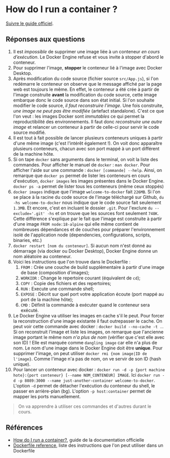 # How do I run a container ?

[Suivre le guide officiel](https://docs.docker.com/guides/walkthroughs/run-a-container/).

## Réponses aux questions

1. Il est *impossible* de supprimer une image liée à un conteneur *en cours d’exécution*. Le Docker Engine refuse et vous invite à stopper d'abord le conteneur.
2. Pour supprimer l'image, **stopper** le conteneur lié à l'image avec Docker Desktop.
3. Après modification du code source (fichier source `src/App.js`), si l'on redémarre le conteneur on observe que le message affiché par la page web est toujours le même. En effet, le conteneur a été crée à partir de l'image construite **avant** la modification du code source, cette image embarque donc le code source dans son état initial. Si l'on souhaite modifier le code source, *il faut reconstruire l'image*. Une fois construite, *une image ne peut pas être modifiée* (artefact standalone). C'est ce que l'on veut : les images Docker sont *immutables* ce qui permet la reproductibilité des environnements. Il faut donc *reconstruire une autre image* et relancer un conteneur à partir de celle-ci pour servir le code source modifié.
4. Il est tout à fait possible de lancer plusieurs conteneurs uniques à partir d'une même image (c'est l'intérêt également !). On voit donc apparaître plusieurs conteneurs, chacun avec son port mappé à un port différent de la machine hôte. 
5. Si on tape `docker` sans arguments dans le terminal, on voit la liste des commandes. Pour afficher le manuel de `docker` : `man docker`.  Pour afficher l'aide sur une commande : `docker [commande] --help`. Ainsi, on remarque que `docker ps` permet de lister les conteneurs en cours d'exécution, `docker images` les images présentes dans le Docker Engine. `docker ps -a` permet de lister tous les conteneurs (même ceux stoppés)
6. `docker images` indique que l'image `welcome-to-docker` fait `226MB`. Si l'on se place à la racine du code source de l'image téléchargé sur Github, `du -hs welcome-to-docker` nous indique que le code source fait seulement `1.3MB`. Et encore, c'est en incluant le dossier `.git`. Pour l'exclure `du --exclude='.git' -hs` et on trouve que les sources font seulement `748K`. Cette différence s'explique par le fait que l'image est construite à partir d'une image `FROM node:18-alpine` qui elle même contient de nombreuses dépendances et de couches pour préparer l'environnement isolé de l'application node (dependencies, configurations, scripts, binaries, etc.)
7. `docker restart [nom du conteneur]`. Si aucun nom n'est donné au démarrage (via docker ou Docker Desktop), Docker Engine donne un nom aléatoire au conteneur.
8. Voici les instructions que l'on trouve dans le Dockerfile :
   1. `FROM` : Crée une couche de build supplémentaire à partir d'une image de base (composition d'images);
   2. `WORKIDR` : Change le repertoire courant (équivalent de `cd`);
   3. `COPY` : Copie des fichiers et des repertoires;
   4. `RUN` : Execute une commande shell;
   5. `EXPOSE` : Décrit sur quel port votre application écoute (port mappé au port de la machine hôte);
   6. `CMD` : Définit la commande à exécuter quand le conteneur sera exécuté.
9. Le Docker Engine va utiliser les images en cache s'il le peut. Pour forcer la reconstruction d'une image existante il faut outrepasser le cache. On peut voir cette commande avec docker : `docker build --no-cache -t .`. Si on reconstruit l'image et liste les images, on remarque que l'ancienne image portant le même nom *n'a plus de nom* (vérifier que c'est elle avec son ID) ! Elle est marquée comme `dangling image` car elle n'a plus de nom. Le nom d'une image dans le Docker Engine doit être **unique**. Pour supprimer l'image, on peut utiliser `docker rmi {nom image|ID de l'image}`. Comme l'image n'a pas de nom, on ve servir de son ID (hash unique).
10. Pour lancer un conteneur avec docker : `docker run -d -p {port machine hote}:{port conteneur} [--name NOM_CONTENEUR] IMAGE`. Ici `docker run -d -p 8089:3000 --name just-another-container welcome-to-docker`. L'option `-d` permet de détacher l'exécution du conteneur du shell, le passer en arrière-plan (bg). L'option `-p host:container` permet de mapper les ports manuellement.

> On va apprendre à utiliser ces commandes et d'autres durant le cours.

## Références

- [How do I run a container?](https://docs.docker.com/guides/walkthroughs/run-a-container/), guide de la documentation officielle
- [Dockerfile reference](https://docs.docker.com/reference/dockerfile/), liste des instructions que l'on peut utiliser dans un Dockerfile